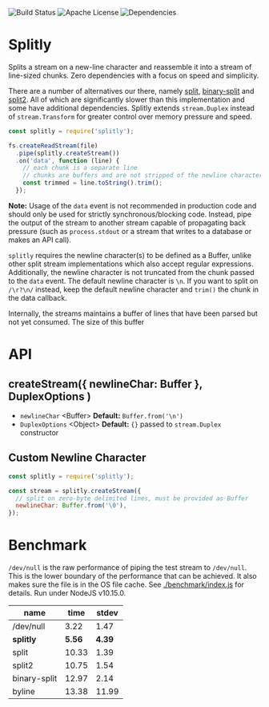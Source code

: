 ![Build Status](https://img.shields.io/circleci/build/github/monken/node-splitly)
![Apache License](https://img.shields.io/badge/license-Apache--2.0-yellow)
![Dependencies](https://img.shields.io/badge/dependencies-0-blue)

# Splitly

Splits a stream on a new-line character and reassemble it into a stream of line-sized chunks. Zero dependencies with a focus on speed and simplicity.

There are a number of alternatives our there, namely [split](https://github.com/dominictarr/split), [binary-split](https://github.com/maxogden/binary-split) and [split2](https://github.com/mcollina/split2). All of which are significantly slower than this implementation and some have additional dependencies. Splitly extends `stream.Duplex` instead of `stream.Transform` for greater control over memory pressure and speed.

``` js
const splitly = require('splitly');

fs.createReadStream(file)
  .pipe(splitly.createStream())
  .on('data', function (line) {
    // each chunk is a separate line
    // chunks are buffers and are not stripped of the newline character(s)
    const trimmed = line.toString().trim();
  });
```

**Note:** Usage of the `data` event is not recommended in production code and should only be used for strictly synchronous/blocking code. Instead, pipe the output of the stream to another stream capable of propagating back pressure (such as `process.stdout` or a stream that writes to a database or makes an API call).

`splitly` requires the newline character(s) to be defined as a Buffer, unlike other split stream implementations which also accept regular expressions. Additionally, the newline character is not truncated from the chunk passed to the `data` event. The default newline character is `\n`. If you want to split on `/\r?\n/` instead, keep the default newline character and `trim()` the chunk in the data callback.

Internally, the streams maintains a buffer of lines that have been parsed but not yet consumed. The size of this buffer 

# API

## createStream({ newlineChar: Buffer },  DuplexOptions )

* `newlineChar` \<Buffer> **Default:** `Buffer.from('\n')`
* `DuplexOptions` \<Object> **Default:** `{}` passed to `stream.Duplex` constructor

## Custom Newline Character

``` js
const splitly = require('splitly');

const stream = splitly.createStream({
  // split on zero-byte delimited lines, must be provided as Buffer
  newlineChar: Buffer.from('\0'),
});

```

# Benchmark

`/dev/null` is the raw performance of piping the test stream to `/dev/null`. This is the lower boundary of the performance that can be achieved. It also makes sure the file is in the OS file cache. See [./benchmark/index.js](./benchmark/index.ts) for details. Run under NodeJS v10.15.0.

| name | time | stdev |
| -- | -- | -- |
| /dev/null | 3.22  | 1.47 |
| **splitly** | **5.56**  | **4.39** |
| split | 10.33 | 1.39 |
| split2 | 10.75 | 1.54 |
| binary-split | 12.97 | 2.14 |
| byline | 13.38 | 11.99 |
